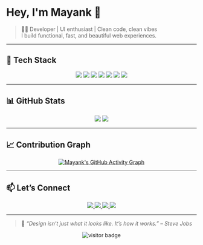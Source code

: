 # Hey, I'm Mayank 👋

> 🧑‍💻 Developer | UI enthusiast | Clean code, clean vibes  
> I build functional, fast, and beautiful web experiences.

---

## 🔧 Tech Stack

<p align="center">
  <img src="https://img.shields.io/badge/HTML5-000?style=for-the-badge&logo=html5&logoColor=orange" />
  <img src="https://img.shields.io/badge/CSS3-000?style=for-the-badge&logo=css3&logoColor=orange" />
  <img src="https://img.shields.io/badge/Python-000?style=for-the-badge&logo=python&logoColor=orange" />
  <img src="https://img.shields.io/badge/Java-000?style=for-the-badge&logo=openjdk&logoColor=orange" />
  <img src="https://img.shields.io/badge/React-000?style=for-the-badge&logo=react&logoColor=orange" />
  <img src="https://img.shields.io/badge/Next.js-000?style=for-the-badge&logo=nextdotjs&logoColor=orange" />
  <img src="https://img.shields.io/badge/Node.js-000?style=for-the-badge&logo=nodedotjs&logoColor=orange" />
</p>

---

## 📊 GitHub Stats

<p align="center">
  <img src="https://github-readme-stats.vercel.app/api?username=actualmayank&show_icons=true&theme=dark&hide_border=true&icon_color=orange&title_color=orange&text_color=aaaaaa" />
  <img src="https://github-readme-streak-stats.herokuapp.com/?user=actualmayank&theme=dark&hide_border=true&ring=orange&fire=orange&currStreakLabel=orange" />
</p>

---

## 📈 Contribution Graph

<p align="center">
  <a href="https://github.com/actualmayank">
    <img src="https://github-readme-activity-graph.vercel.app/graph?username=actualmayank&hide_border=true&bg_color=151515&color=ffffff&line=f28a00&point=f28a00" alt="Mayank's GitHub Activity Graph" />
  </a>
</p>

---

## 📫 Let’s Connect

<p align="center">
  <a href="https://linkedin.com/in/actualmayank">
    <img src="https://img.shields.io/badge/LinkedIn-000?style=for-the-badge&logo=linkedin&logoColor=orange" />
  </a>
  <a href="https://github.com/actualmayank">
    <img src="https://img.shields.io/badge/GitHub-000?style=for-the-badge&logo=github&logoColor=orange" />
  </a>
  <a href="https://instagram.com/actualmayank">
    <img src="https://img.shields.io/badge/Instagram-000?style=for-the-badge&logo=instagram&logoColor=orange" />
  </a>
  <a href="https://monkeytype.com/profile/actualmayank">
    <img src="https://img.shields.io/badge/Monkeytype-000?style=for-the-badge&logo=monkeytype&logoColor=orange" />
  </a>
</p>

---

> 💬 *“Design isn’t just what it looks like. It’s how it works.” – Steve Jobs*

<p align="center">
  <img src="https://komarev.com/ghpvc/?username=actualmayank&color=orange&style=flat" alt="visitor badge"/>
</p>
